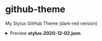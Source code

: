 # github-theme
My Stylus GitHub Theme (dark-red version)

<details>
   <summary>Preview <b>stylus-2020-12-02.json</b></summary>
  
![a1](https://i.imgur.com/mX0FBh7.png)
![a2](https://i.imgur.com/gPXiSi0.png)
![a3](https://i.imgur.com/Sj5bDIw.png)
![a4](https://i.imgur.com/5AOGV5I.png)
  
</details>
